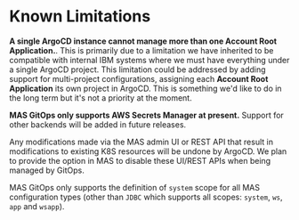 Known Limitations
===============================================================================

**A single ArgoCD instance cannot manage more than one Account Root Application.**. This is primarily due to a limitation we have inherited to be compatible with internal IBM systems where we must have everything under a single ArgoCD project. This limitation could be addressed by adding support for multi-project configurations, assigning each **Account Root Application** its own project in ArgoCD. This is something we'd like to do in the long term but it's not a priority at the moment.


**MAS GitOps only supports AWS Secrets Manager at present.** Support for other backends will be added in future releases.

Any modifications made via the MAS admin UI or REST API that result in modifications to existing K8S resources will be undone by ArgoCD. We plan to provide the option in MAS to disable these UI/REST APIs when being managed by GitOps.

MAS GitOps only supports the definition of `system` scope for all MAS configuration types (other than `JDBC` which supports all scopes: `system`, `ws`, `app` and `wsapp`).